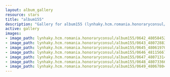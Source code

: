 ```yaml
---
layout: album_gallery
resource: stars
title: "album155"
description: "Gallery for album155 (lynhaky.hcm.romania.honoraryconsul/album155)"
active: gallery
images:
- image_path: lynhaky.hcm.romania.honoraryconsul/album155/0642_480584523_1171637227653569_364675362636969387_n.jpg
- image_path: lynhaky.hcm.romania.honoraryconsul/album155/0643_480728831_1171637177653574_4952367984361798218_n.jpg
- image_path: lynhaky.hcm.romania.honoraryconsul/album155/0645_480619702_1171636950986930_7618913478619310875_n.jpg
- image_path: lynhaky.hcm.romania.honoraryconsul/album155/0646_481156679_1171637260986899_3628381819308916234_n.jpg
- image_path: lynhaky.hcm.romania.honoraryconsul/album155/0647_480713145_1171636917653600_6005089249151960027_n.jpg
- image_path: lynhaky.hcm.romania.honoraryconsul/album155/0648_480733669_1171636940986931_3094359219181910770_n.jpg
- image_path: lynhaky.hcm.romania.honoraryconsul/album155/0649_480678045_1171636957653596_211316041418033295_n.jpg
---
```


